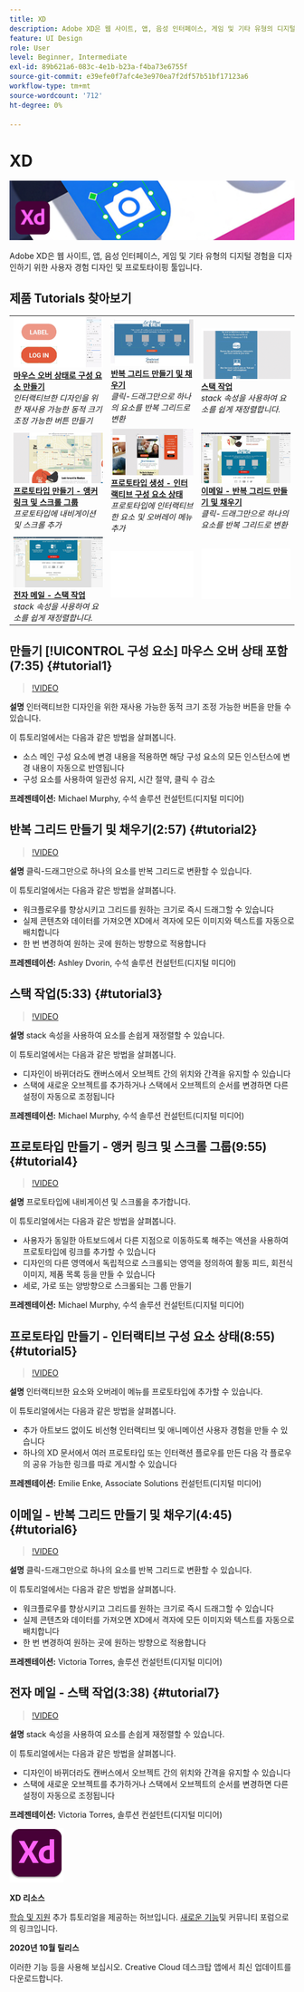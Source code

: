 ```yaml
---
title: XD
description: Adobe XD은 웹 사이트, 앱, 음성 인터페이스, 게임 및 기타 유형의 디지털 경험을 디자인하기 위한 사용자 경험 디자인 및 프로토타이핑 툴입니다
feature: UI Design
role: User
level: Beginner, Intermediate
exl-id: 89b621a6-083c-4e1b-b23a-f4ba73e6755f
source-git-commit: e39efe0f7afc4e3e970ea7f2df57b51bf17123a6
workflow-type: tm+mt
source-wordcount: '712'
ht-degree: 0%

---
```


# XD

![튜토리얼 메인 이미지](../assets/XD.jpg)

Adobe XD은 웹 사이트, 앱, 음성 인터페이스, 게임 및 기타 유형의 디지털 경험을 디자인하기 위한 사용자 경험 디자인 및 프로토타이핑 툴입니다.

## 제품 Tutorials 찾아보기

<table style="table-layout:fixed">
<tr>
 <td>
   <a href="xd.md#tutorial1">
      <img alt="마우스 오버 상태로 구성 요소 만들기" src="../assets/Xd_hoverstates_components_thumbnail.jpg" />
   </a>
    <div>
   <a href="xd.md#tutorial1"><strong>마우스 오버 상태로 구성 요소 만들기</strong></a>
    </div>
    <em>인터랙티브한 디자인을 위한 재사용 가능한 동적 크기 조정 가능한 버튼 만들기</em>
    <br>
  </td>
  <td>
    <a href="xd.md#tutorial2">
        <img alt="반복 그리드 만들기 및 채우기" src="../assets/XD_repeatgrid_thumbnail.jpg" />
    </a>
    <div>
    <a href="xd.md#tutorial2"><strong>반복 그리드 만들기 및 채우기</strong></a>
    </div>
    <em>클릭-드래그만으로 하나의 요소를 반복 그리드로 변환</em>
    <br>
  </td>
  <td>
   <a href="xd.md#tutorial3">
      <img alt="스택 작업" src="../assets/xd_Stacks_thumbnail.jpg" />
   </a>
    <div>
    <a href="xd.md#tutorial3"><strong>스택 작업</strong></a>
    </div>
    <em>stack 속성을 사용하여 요소를 쉽게 재정렬합니다.</em>
    <br>
  </td>
</tr>
<tr>
 <td>
    <a href="xd.md#tutorial4">
        <img alt="프로토타입 만들기 - 앵커 링크 및 스크롤 그룹" src="../assets/XD_Scrolls_Thumbnail_Murphy.jpg" />
    </a>
    <div>
    <a href="xd.md#tutorial4"><strong>프로토타입 만들기 - 앵커 링크 및 스크롤 그룹</strong></a>
    </div>
    <em>프로토타입에 내비게이션 및 스크롤 추가</em>
    <br>
  </td>
  <td>
    <a href="xd.md#tutorial5">
        <img alt="프로토타입 생성 - 인터랙티브 구성 요소 상태" src="../assets/XD_interactiveprototypes_enke.jpg" />
    </a>
    <div>
    <a href="xd.md#tutorial5"><strong>프로토타입 생성 - 인터랙티브 구성 요소 상태</strong></a>
    </div>
    <em>프로토타입에 인터랙티브한 요소 및 오버레이 메뉴 추가</em>
    <br>
  </td>
  <td>
   <a href="xd.md#tutorial6">
      <img alt="이메일 - 반복 그리드 만들기 및 채우기" src="../assets/xd_repeat_torres.jpg" />
   </a>
    <div>
   <a href="xd.md#tutorial7"><strong>이메일 - 반복 그리드 만들기 및 채우기</strong></a>
    </div>
    <em>클릭-드래그만으로 하나의 요소를 반복 그리드로 변환</em>
    <br>
  </td>
</tr>
<tr>
 <td>
    <a href="xd.md#tutorial7">
        <img alt="전자 메일 - 스택 작업" src="../assets/xd_stacks_torres.jpg" />
    </a>
    <div>
    <a href="xd.md#tutorial7"><strong>전자 메일 - 스택 작업</strong></a>
    </div>
    <em>stack 속성을 사용하여 요소를 쉽게 재정렬합니다.</em>
    <br>
  </td>
  <td>
    <img alt="스페이서" src="../assets/Whitespacer.png" />
    <div>
    <br>
  </td>
  <td>
    <img alt="스페이서" src="../assets/Whitespacer.png" />
    <div>
    <br>
  </td>
</tr>
</table>

## 만들기 [!UICONTROL 구성 요소] 마우스 오버 상태 포함(7:35) {#tutorial1}

>[!VIDEO](https://video.tv.adobe.com/v/326874?hidetitle=true)

**설명**
인터랙티브한 디자인을 위한 재사용 가능한 동적 크기 조정 가능한 버튼을 만들 수 있습니다.

이 튜토리얼에서는 다음과 같은 방법을 살펴봅니다.
* 소스 메인 구성 요소에 변경 내용을 적용하면 해당 구성 요소의 모든 인스턴스에 변경 내용이 자동으로 반영됩니다
* 구성 요소를 사용하여 일관성 유지, 시간 절약, 클릭 수 감소

**프레젠테이션:**
Michael Murphy, 수석 솔루션 컨설턴트(디지털 미디어)

## 반복 그리드 만들기 및 채우기(2:57) {#tutorial2}

>[!VIDEO](https://video.tv.adobe.com/v/326955?hidetitle=true)

**설명**
클릭-드래그만으로 하나의 요소를 반복 그리드로 변환할 수 있습니다.

이 튜토리얼에서는 다음과 같은 방법을 살펴봅니다.
* 워크플로우를 향상시키고 그리드를 원하는 크기로 즉시 드래그할 수 있습니다
* 실제 콘텐츠와 데이터를 가져오면 XD에서 격자에 모든 이미지와 텍스트를 자동으로 배치합니다
* 한 번 변경하여 원하는 곳에 원하는 방향으로 적용합니다

**프레젠테이션:**
Ashley Dvorin, 수석 솔루션 컨설턴트(디지털 미디어)

## 스택 작업(5:33) {#tutorial3}

>[!VIDEO](https://video.tv.adobe.com/v/326956?hidetitle=true)

**설명**
stack 속성을 사용하여 요소를 손쉽게 재정렬할 수 있습니다.

이 튜토리얼에서는 다음과 같은 방법을 살펴봅니다.
* 디자인이 바뀌더라도 캔버스에서 오브젝트 간의 위치와 간격을 유지할 수 있습니다
* 스택에 새로운 오브젝트를 추가하거나 스택에서 오브젝트의 순서를 변경하면 다른 설정이 자동으로 조정됩니다

**프레젠테이션:**
Michael Murphy, 수석 솔루션 컨설턴트(디지털 미디어)

## 프로토타입 만들기 - 앵커 링크 및 스크롤 그룹(9:55) {#tutorial4}

>[!VIDEO](https://video.tv.adobe.com/v/326957?hidetitle=true)

**설명**
프로토타입에 내비게이션 및 스크롤을 추가합니다.

이 튜토리얼에서는 다음과 같은 방법을 살펴봅니다.
* 사용자가 동일한 아트보드에서 다른 지점으로 이동하도록 해주는 액션을 사용하여 프로토타입에 링크를 추가할 수 있습니다
* 디자인의 다른 영역에서 독립적으로 스크롤되는 영역을 정의하여 활동 피드, 회전식 이미지, 제품 목록 등을 만들 수 있습니다
* 세로, 가로 또는 양방향으로 스크롤되는 그룹 만들기

**프레젠테이션:**
Michael Murphy, 수석 솔루션 컨설턴트(디지털 미디어)

## 프로토타입 만들기 - 인터랙티브 구성 요소 상태(8:55) {#tutorial5}

>[!VIDEO](https://video.tv.adobe.com/v/326958?hidetitle=true)

**설명**
인터랙티브한 요소와 오버레이 메뉴를 프로토타입에 추가할 수 있습니다.

이 튜토리얼에서는 다음과 같은 방법을 살펴봅니다.
* 추가 아트보드 없이도 비선형 인터랙티브 및 애니메이션 사용자 경험을 만들 수 있습니다
* 하나의 XD 문서에서 여러 프로토타입 또는 인터랙션 플로우를 만든 다음 각 플로우의 공유 가능한 링크를 따로 게시할 수 있습니다

**프레젠테이션:**
Emilie Enke, Associate Solutions 컨설턴트(디지털 미디어)

## 이메일 - 반복 그리드 만들기 및 채우기(4:45) {#tutorial6}

>[!VIDEO](https://video.tv.adobe.com/v/326775?hidetitle=true)

**설명**
클릭-드래그만으로 하나의 요소를 반복 그리드로 변환할 수 있습니다.

이 튜토리얼에서는 다음과 같은 방법을 살펴봅니다.
* 워크플로우를 향상시키고 그리드를 원하는 크기로 즉시 드래그할 수 있습니다
* 실제 콘텐츠와 데이터를 가져오면 XD에서 격자에 모든 이미지와 텍스트를 자동으로 배치합니다
* 한 번 변경하여 원하는 곳에 원하는 방향으로 적용합니다

**프레젠테이션:**
Victoria Torres, 솔루션 컨설턴트(디지털 미디어)

## 전자 메일 - 스택 작업(3:38) {#tutorial7}

>[!VIDEO](https://video.tv.adobe.com/v/326759?hidetitle=true)

**설명**
stack 속성을 사용하여 요소를 손쉽게 재정렬할 수 있습니다.

이 튜토리얼에서는 다음과 같은 방법을 살펴봅니다.
* 디자인이 바뀌더라도 캔버스에서 오브젝트 간의 위치와 간격을 유지할 수 있습니다
* 스택에 새로운 오브젝트를 추가하거나 스택에서 오브젝트의 순서를 변경하면 다른 설정이 자동으로 조정됩니다

**프레젠테이션:**
Victoria Torres, 솔루션 컨설턴트(디지털 미디어)

![XD 로고](../assets/xd_appicon_96.png)

**XD 리소스**

[학습 및 지원](https://helpx.adobe.com/support/xd.html) 추가 튜토리얼을 제공하는 허브입니다. [새로운 기능](https://helpx.adobe.com/xd/user-guide.html/xd/help/whats-new.ug.html)및 커뮤니티 포럼으로의 링크입니다.

**2020년 10월 릴리스**

이러한 기능 등을 사용해 보십시오. Creative Cloud 데스크탑 앱에서 최신 업데이트를 다운로드합니다.
